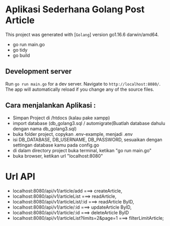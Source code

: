 # Aplikasi Sederhana Golang Post Article

This project was generated with [`Golang`] version go1.16.6 darwin/amd64.

- go run main.go
- go tidy
- go build

## Development server

Run `go run main.go` for a dev server. Navigate to `http://localhost:8080/`. The app will automatically reload if you change any of the source files.

## Cara menjalankan Aplikasi : 

- Simpan Project di /htdocs (kalau pake xampp)
- import database (db_golang3.sql / automigrate(Buatlah database dahulu dengan nama db_golang3.sql)
- buka folder project, copykan .env-example, menjadi .env
- isi DB_DATABASE, DB_USERNAME, DB_PASSWORD, sesuaikan dengan settingan database kamu pada config.go
- di dalam directory project buka terminal, ketikan "go run main.go"
- buka browser, ketikan url "localhost:8080"

# Url API
- localhost:8080/api/v1/article/add ===> createArticle,
- localhost:8080/api/v1/articleList ===> readArticle,
- localhost:8080/api/v1/articleList/:id ===> readArticle ByID,
- localhost:8080/api/v1/article/:id ===> updateArticle ByID,
- localhost:8080/api/v1/article/:id ===> deleteArticle ByID
- localhost:8080/api/v1/articleList?limits=2&page=1 ===> filterLimitArticle;
